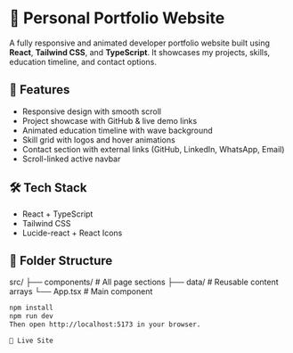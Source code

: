 # 🚀 Personal Portfolio Website

A fully responsive and animated developer portfolio website built using **React**, **Tailwind CSS**, and **TypeScript**. It showcases my projects, skills, education timeline, and contact options.

## 🌟 Features

- Responsive design with smooth scroll
- Project showcase with GitHub & live demo links
- Animated education timeline with wave background
- Skill grid with logos and hover animations
- Contact section with external links (GitHub, LinkedIn, WhatsApp, Email)
- Scroll-linked active navbar

## 🛠️ Tech Stack

- React + TypeScript
- Tailwind CSS
- Lucide-react + React Icons

## 📂 Folder Structure

src/
├── components/ # All page sections
├── data/ # Reusable content arrays
└── App.tsx # Main component

```bash
npm install
npm run dev
Then open http://localhost:5173 in your browser.

🔗 Live Site
